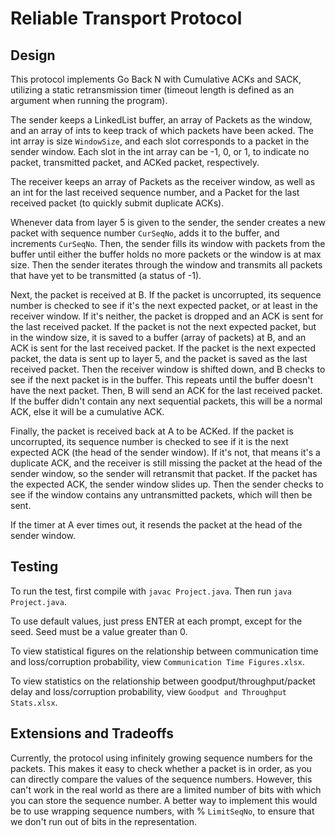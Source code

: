 # Reliable Transport Protocol

## Design

This protocol implements Go Back N with Cumulative ACKs and SACK,
utilizing a static retransmission timer (timeout length is defined
as an argument when running the program).

The sender keeps a LinkedList buffer, an array of Packets as the window, 
and an array of ints to keep track of which packets have been acked.
The int array is size `WindowSize`, and each slot corresponds to a packet
in the sender window. Each slot in the int array can be -1, 0, or 1, to indicate
no packet, transmitted packet, and ACKed packet, respectively.

The receiver keeps an array of Packets as the receiver window, as well
as an int for the last received sequence number, and a Packet for the 
last received packet (to quickly submit duplicate ACKs).

Whenever data from layer 5 is given to the sender, the sender creates a new 
packet with sequence number `CurSeqNo`, adds it to the buffer, and increments
`CurSeqNo`.
Then, the sender fills its window with packets from the buffer until either
the buffer holds no more packets or the window is at max size.
Then the sender iterates through the window and transmits all packets that 
have yet to be transmitted (a status of -1).

Next, the packet is received at B.
If the packet is uncorrupted, its sequence number is checked to see if
it's the next expected packet, or at least in the receiver window.
If it's neither, the packet is dropped and an ACK is sent for the last
received packet. 
If the packet is not the next expected packet, but in the window size, it 
is saved to a buffer (array of packets) at B, and an ACK is sent for the last 
received packet.
If the packet is the next expected packet, the data is sent up to layer 5, and
the packet is saved as the last received packet.
Then the receiver window is shifted down, and B checks to see if the next
packet is in the buffer. This repeats until the buffer doesn't have the next
packet.
Then, B will send an ACK for the last received packet. If the buffer didn't contain
any next sequential packets, this will be a normal ACK, else it will be a 
cumulative ACK.

Finally, the packet is received back at A to be ACKed.
If the packet is uncorrupted, its sequence number is checked to see if it is
the next expected ACK (the head of the sender window).
If it's not, that means it's a duplicate ACK, and the receiver  is still
missing the packet at the head of the sender window, so the sender will
retransmit that packet.
If the packet has the expected ACK, the sender window slides up. 
Then the sender checks to see if the window contains any untransmitted 
packets, which will then be sent.

If the timer at A ever times out, it resends the packet at the head
of the sender window.

## Testing

To run the test, first compile with `javac Project.java`.
Then run `java Project.java`.

To use default values, just press ENTER at each prompt, except for the seed.
Seed must be a value greater than 0.

To view statistical figures on the relationship between communication time 
and loss/corruption probability, view `Communication Time Figures.xlsx`.

To view statistics on the relationship between goodput/throughput/packet delay
and loss/corruption probability, view `Goodput and Throughput Stats.xlsx`.

## Extensions and Tradeoffs

Currently, the protocol using infinitely growing sequence numbers for the packets.
This makes it easy to check whether a packet is in order, as you can directly
compare the values of the sequence numbers. However, this can't work in the real
world as there are a limited number of bits with which you can store the sequence 
number. A better way to implement this would be to use wrapping sequence numbers,
with % `LimitSeqNo`, to ensure that we don't run out of bits in the representation.